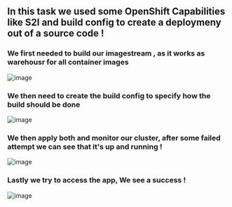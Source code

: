 ## In this task we used some OpenShift Capabilities like S2I and build config to create a deploymeny out of a source code ! 

### We first needed to build our imagestream , as it works as warehousr for all container images 

![image](https://github.com/MoYousry510/IVolve-OJT/assets/80543993/4f9be6be-e097-4bc4-b7d1-59cc804032e3)

### We then need to create the build config to specify how the build should be done
![image](https://github.com/MoYousry510/IVolve-OJT/assets/80543993/f2767a99-71e9-417a-842f-86ac7379d350)

### We then apply both and monitor our cluster, after some failed attempt we can see that it's up and running !
![image](https://github.com/MoYousry510/IVolve-OJT/assets/80543993/333b4916-f6ba-406d-99bb-f2d6af207786)

### Lastly we try to access the app, We see a success !
![image](https://github.com/MoYousry510/IVolve-OJT/assets/80543993/c9a9ddc0-9d11-40eb-a2d8-ab721632feea)
